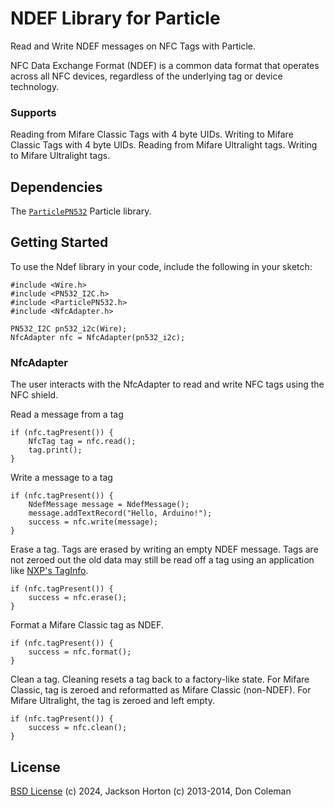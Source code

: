 # NDEF Library for Particle

Read and Write NDEF messages on NFC Tags with Particle.

NFC Data Exchange Format (NDEF) is a common data format that operates across all NFC devices, regardless of the underlying tag or device technology.

### Supports
Reading from Mifare Classic Tags with 4 byte UIDs.
Writing to Mifare Classic Tags with 4 byte UIDs.
Reading from Mifare Ultralight tags.
Writing to Mifare Ultralight tags.

## Dependencies
The [`ParticlePN532`](https://github.com/jacksonhorton/ParticlePN532) Particle library.


## Getting Started

To use the Ndef library in your code, include the following in your sketch:
```
#include <Wire.h>
#include <PN532_I2C.h>
#include <ParticlePN532.h>
#include <NfcAdapter.h>

PN532_I2C pn532_i2c(Wire);
NfcAdapter nfc = NfcAdapter(pn532_i2c);
```

### NfcAdapter

The user interacts with the NfcAdapter to read and write NFC tags using the NFC shield.

Read a message from a tag
```
if (nfc.tagPresent()) {
    NfcTag tag = nfc.read();
    tag.print();
}
```
Write a message to a tag
```
if (nfc.tagPresent()) {
    NdefMessage message = NdefMessage();
    message.addTextRecord("Hello, Arduino!");
    success = nfc.write(message);
}
```
Erase a tag. Tags are erased by writing an empty NDEF message. Tags are not zeroed out the old data may still be read off a tag using an application like [NXP's TagInfo](https://play.google.com/store/apps/details?id=com.nxp.taginfolite&hl=en).
```
if (nfc.tagPresent()) {
    success = nfc.erase();
}
```

Format a Mifare Classic tag as NDEF.
```
if (nfc.tagPresent()) {
    success = nfc.format();
}
```

Clean a tag. Cleaning resets a tag back to a factory-like state. For Mifare Classic, tag is zeroed and reformatted as Mifare Classic (non-NDEF). For Mifare Ultralight, the tag is zeroed and left empty.
```
if (nfc.tagPresent()) {
    success = nfc.clean();
}
```

## License

[BSD License](https://github.com/jacksonhorton/ParticleNdef/blob/master/LICENSE) (c) 2024, Jackson Horton (c) 2013-2014, Don Coleman